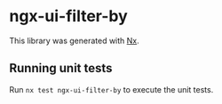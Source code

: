 # ngx-ui-filter-by

This library was generated with [Nx](https://nx.dev).

## Running unit tests

Run `nx test ngx-ui-filter-by` to execute the unit tests.
